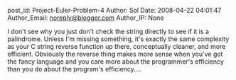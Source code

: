 post_id: Project-Euler-Problem-4
Author: Sol
Date: 2008-04-22 04:01:47
Author_Email: noreply@blogger.com
Author_IP: None

I don't see why you just don't check the string directly to see if it is a palindrome.  Unless I'm missing something, it's exactly the same complexity as your C string reverse function up there, conceptually cleaner, and more efficient.  Obviously the reverse thing makes more sense when you've got the  fancy language and you care more about the programmer's efficiency than you do about the program's efficiency....
